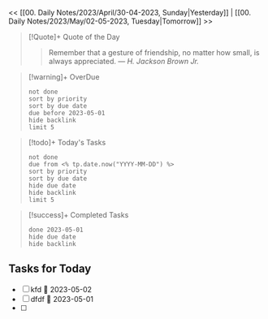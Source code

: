 << [[00. Daily Notes/2023/April/30-04-2023, Sunday|Yesterday]] | [[00. Daily Notes/2023/May/02-05-2023, Tuesday|Tomorrow]] >>

> [!Quote]+ Quote of the Day  
> > Remember that a gesture of friendship, no matter how small, is always appreciated.
> — <cite>H. Jackson Brown Jr.</cite>

> [!warning]+ OverDue  
> ```tasks  
> not done  
> sort by priority 
> sort by due date  
> due before 2023-05-01  
> hide backlink  
> limit 5  
> ```

> [!todo]+ Today's Tasks  
> ```tasks  
> not done  
> due from <% tp.date.now("YYYY-MM-DD") %>
> sort by priority 
> sort by due date   
> hide due date  
> hide backlink  
> limit 5  
> ```

> [!success]+ Completed Tasks  
> ```tasks  
> done 2023-05-01  
> hide due date  
> hide backlink

## Tasks for Today
- [ ] kfd 📅 2023-05-02
- [ ] dfdf 📅 2023-05-01
- [ ] 